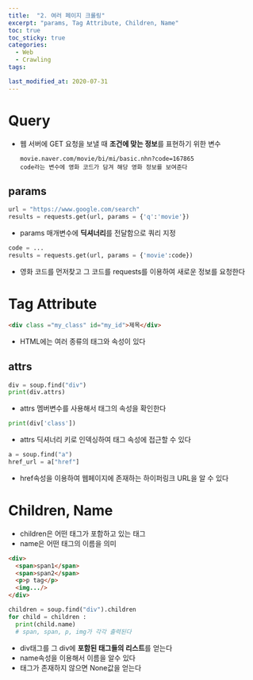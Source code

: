 ```yaml
---
title:  "2. 여러 페이지 크롤링"
excerpt: "params, Tag Attribute, Children, Name"
toc: true
toc_sticky: true
categories:
  - Web
  - Crawling
tags:

last_modified_at: 2020-07-31
---
```


# Query
* 웹 서버에 GET 요청을 보낼 때 **조건에 맞는 정보**를 
  표현하기 위한 변수

      movie.naver.com/movie/bi/mi/basic.nhn?code=167865
      code라는 변수에 영화 코드가 담겨 해당 영화 정보를 보여준다
     
## params

```python
url = "https://www.google.com/search"
results = requests.get(url, params = {'q':'movie'})
```

* params 매개변수에 **딕셔너리**를 전달함으로 쿼리 지정

```python
code = ...
results = requests.get(url, params = {'movie':code})
```

* 영화 코드를 먼저찾고 그 코드를 requests를 이용하여
  새로운 정보를 요청한다

# Tag Attribute

```html
<div class ="my_class" id="my_id">제목</div>
```

* HTML에는 여러 종류의 태그와 속성이 있다

## attrs

```python
div = soup.find("div")
print(div.attrs)
```

* attrs 멤버변수를 사용해서 태그의 속성을 확인한다

```python
print(div['class'])
```
* attrs 딕셔너리 키로 인덱싱하여 태그 속성에 접근할 수 있다

```python
a = soup.find("a")
href_url = a["href"]
```

* href속성을 이용하여 웹페이지에 존재하는 하이퍼링크 URL을 
  알 수 있다
  
# Children, Name

* children은 어떤 태그가 포함하고 있는 태그
* name은 어떤 태그의 이름을 의미
```html
<div>
  <span>span1</span>
  <span>span2</span>
  <p>p tag</p>
  <img.../>
</div>
```
```python
children = soup.find("div").children
for child = children :
  print(child.name)
  # span, span, p, img가 각각 출력된다
```

* div태그를 그 div에 **포함된 태그들의 리스트**를 얻는다
* name속성을 이용해서 이름을 알수 있다
* 태그가 존재하지 않으면 None값을 얻는다
